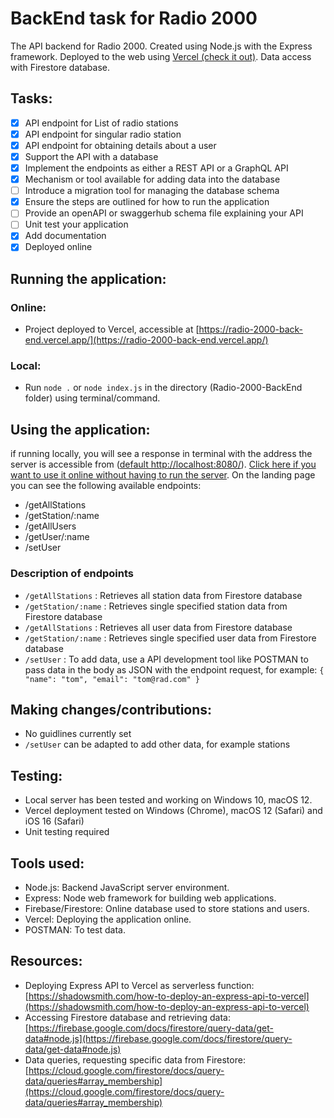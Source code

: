 #  BackEnd task for Radio 2000

The API backend for Radio 2000. 
Created using Node.js with the Express framework. 
Deployed to the web using [Vercel (check it out)](https://radio-2000-back-end.vercel.app/).
Data access with Firestore database.

## Tasks:
- [x] API endpoint for List of radio stations
- [x] API endpoint for singular radio station
- [x] API endpoint for obtaining details about a user
- [x] Support the API with a database
- [x] Implement the endpoints as either a REST API or a GraphQL API
- [x] Mechanism or tool available for adding data into the database
- [ ] Introduce a migration tool for managing the database schema
- [x] Ensure the steps are outlined for how to run the application
- [ ] Provide an openAPI or swaggerhub schema file explaining your API
- [ ] Unit test your application
- [x] Add documentation
- [x] Deployed online

## Running the application:
### Online:
- Project deployed to Vercel, accessible at [https://radio-2000-back-end.vercel.app/](https://radio-2000-back-end.vercel.app/)

### Local:
- Run `node .` or `node index.js` in the directory (Radio-2000-BackEnd folder) using terminal/command.

## Using the application:
if running locally, you will see a response in terminal with the address the server is accessible from ([default http://localhost:8080/](http://localhost:8080/)).  [Click here if you want to use it online without having to run the server](https://radio-2000-back-end.vercel.app/). 
On the landing page you can see the following available endpoints:
- /getAllStations
- /getStation/:name
- /getAllUsers
- /getUser/:name
- /setUser

### Description of endpoints
- `/getAllStations` : Retrieves all station data from Firestore database
- `/getStation/:name` : Retrieves single specified station data from Firestore database
- `/getAllStations` : Retrieves all user data from Firestore database
- `/getStation/:name` : Retrieves single specified user data from Firestore database
- `/setUser` : To add data, use a API development tool like POSTMAN to pass data in the body as JSON with the endpoint request, for example:
`{
    "name": "tom",
    "email": "tom@rad.com"
}`

## Making changes/contributions:
- No guidlines currently set
- `/setUser` can be adapted to add other data, for example stations


## Testing:
- Local server has been tested and working on Windows 10, macOS 12.
- Vercel deployment tested on Windows (Chrome), macOS 12 (Safari) and iOS 16 (Safari)
- Unit testing required

## Tools used:
- Node.js: Backend JavaScript server environment.
- Express: Node web framework for building web applications.
- Firebase/Firestore: Online database used to store stations and users.
- Vercel: Deploying the application online.
- POSTMAN: To test data.

## Resources:
- Deploying Express API to Vercel as serverless function: [https://shadowsmith.com/how-to-deploy-an-express-api-to-vercel](https://shadowsmith.com/how-to-deploy-an-express-api-to-vercel)
- Accessing Firestore database and retrieving data: [https://firebase.google.com/docs/firestore/query-data/get-data#node.js](https://firebase.google.com/docs/firestore/query-data/get-data#node.js)
- Data queries, requesting specific data from Firestore: [https://cloud.google.com/firestore/docs/query-data/queries#array_membership](https://cloud.google.com/firestore/docs/query-data/queries#array_membership) 